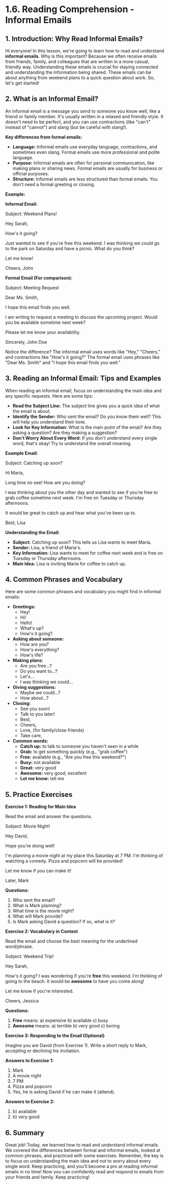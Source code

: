 # 1.6. Reading Comprehension - Informal Emails

## 1. Introduction: Why Read Informal Emails?

Hi everyone! In this lesson, we're going to learn how to read and understand **informal emails**. Why is this important? Because we often receive emails from friends, family, and colleagues that are written in a more casual, friendly way. Understanding these emails is crucial for staying connected and understanding the information being shared. These emails can be about anything from weekend plans to a quick question about work. So, let's get started!

## 2. What is an Informal Email?

An informal email is a message you send to someone you know well, like a friend or family member. It's usually written in a relaxed and friendly style. It doesn't need to be perfect, and you can use contractions (like "can't" instead of "cannot") and slang (but be careful with slang!).

**Key differences from formal emails:**

*   **Language:** Informal emails use everyday language, contractions, and sometimes even slang. Formal emails use more professional and polite language.
*   **Purpose:** Informal emails are often for personal communication, like making plans or sharing news. Formal emails are usually for business or official purposes.
*   **Structure:** Informal emails are less structured than formal emails. You don't need a formal greeting or closing.

**Example:**

**Informal Email:**

Subject: Weekend Plans!

Hey Sarah,

How's it going?

Just wanted to see if you're free this weekend. I was thinking we could go to the park on Saturday and have a picnic. What do you think?

Let me know!

Cheers,
John

**Formal Email (For comparison):**

Subject: Meeting Request

Dear Ms. Smith,

I hope this email finds you well.

I am writing to request a meeting to discuss the upcoming project. Would you be available sometime next week?

Please let me know your availability.

Sincerely,
John Doe

Notice the difference? The informal email uses words like "Hey," "Cheers," and contractions like "How's it going?" The formal email uses phrases like "Dear Ms. Smith" and "I hope this email finds you well."

## 3. Reading an Informal Email: Tips and Examples

When reading an informal email, focus on understanding the main idea and any specific requests. Here are some tips:

*   **Read the Subject Line:** The subject line gives you a quick idea of what the email is about.
*   **Identify the Sender:** Who sent the email? Do you know them well? This will help you understand their tone.
*   **Look for Key Information:** What is the main point of the email? Are they asking a question? Are they making a suggestion?
*   **Don't Worry About Every Word:** If you don't understand every single word, that's okay! Try to understand the overall meaning.

**Example Email:**

Subject: Catching up soon?

Hi Maria,

Long time no see! How are you doing?

I was thinking about you the other day and wanted to see if you're free to grab coffee sometime next week. I'm free on Tuesday or Thursday afternoons.

It would be great to catch up and hear what you've been up to.

Best,
Lisa

**Understanding the Email:**

*   **Subject:** Catching up soon? This tells us Lisa wants to meet Maria.
*   **Sender:** Lisa, a friend of Maria's.
*   **Key Information:** Lisa wants to meet for coffee next week and is free on Tuesday or Thursday afternoons.
*   **Main Idea:** Lisa is inviting Maria for coffee to catch up.

## 4. Common Phrases and Vocabulary

Here are some common phrases and vocabulary you might find in informal emails:

*   **Greetings:**
    *   Hey!
    *   Hi!
    *   Hello!
    *   What's up?
    *   How's it going?
*   **Asking about someone:**
    *   How are you?
    *   How's everything?
    *   How's life?
*   **Making plans:**
    *   Are you free...?
    *   Do you want to...?
    *   Let's...
    *   I was thinking we could...
*   **Giving suggestions:**
    *   Maybe we could...?
    *   How about...?
*   **Closing:**
    *   See you soon!
    *   Talk to you later!
    *   Best,
    *   Cheers,
    *   Love, (for family/close friends)
    *   Take care,
*   **Common words:**
    *   **Catch up:** to talk to someone you haven't seen in a while
    *   **Grab:** to get something quickly (e.g., "grab coffee")
    *   **Free:** available (e.g., "Are you free this weekend?")
    *   **Busy:** not available
    *   **Great:** very good
    *   **Awesome:** very good, excellent
    *   **Let me know:** tell me

## 5. Practice Exercises

**Exercise 1: Reading for Main Idea**

Read the email and answer the questions.

Subject: Movie Night!

Hey David,

Hope you're doing well!

I'm planning a movie night at my place this Saturday at 7 PM. I'm thinking of watching a comedy. Pizza and popcorn will be provided!

Let me know if you can make it!

Later,
Mark

**Questions:**

1.  Who sent the email?
2.  What is Mark planning?
3.  What time is the movie night?
4.  What will Mark provide?
5.  Is Mark asking David a question? If so, what is it?

**Exercise 2: Vocabulary in Context**

Read the email and choose the best meaning for the underlined word/phrase.

Subject: Weekend Trip!

Hey Sarah,

How's it going? I was wondering if you're **free** this weekend. I'm thinking of going to the beach. It would be **awesome** to have you come along!

Let me know if you're interested.

Cheers,
Jessica

**Questions:**

1.  **Free** means:
    a) expensive   b) available   c) busy
2.  **Awesome** means:
    a) terrible   b) very good   c) boring

**Exercise 3: Responding to the Email (Optional)**

Imagine you are David (from Exercise 1). Write a short reply to Mark, accepting or declining his invitation.

**Answers to Exercise 1:**

1.  Mark
2.  A movie night
3.  7 PM
4.  Pizza and popcorn
5.  Yes, he is asking David if he can make it (attend).

**Answers to Exercise 2:**

1.  b) available
2.  b) very good

## 6. Summary

Great job! Today, we learned how to read and understand informal emails. We covered the differences between formal and informal emails, looked at common phrases, and practiced with some exercises. Remember, the key is to focus on understanding the main idea and not to worry about every single word. Keep practicing, and you'll become a pro at reading informal emails in no time!  Now you can confidently read and respond to emails from your friends and family. Keep practicing!
